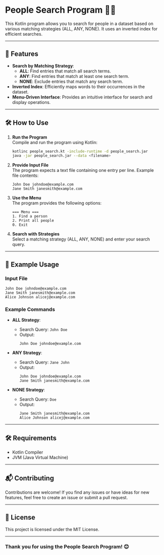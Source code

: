 
# People Search Program 🕵️‍♂️

This Kotlin program allows you to search for people in a dataset based on various matching strategies (ALL, ANY, NONE). It uses an inverted index for efficient searches.

---

## 🚀 Features

- **Search by Matching Strategy**:
  - **ALL**: Find entries that match all search terms.
  - **ANY**: Find entries that match at least one search term.
  - **NONE**: Exclude entries that match any search term.
- **Inverted Index**: Efficiently maps words to their occurrences in the dataset.
- **Menu-Driven Interface**: Provides an intuitive interface for search and display operations.

---

## 🛠️ How to Use

1. **Run the Program**  
   Compile and run the program using Kotlin:
   ```bash
   kotlinc people_search.kt -include-runtime -d people_search.jar
   java -jar people_search.jar --data <filename>
   ```

2. **Provide Input File**  
   The program expects a text file containing one entry per line. Example file contents:
   ```
   John Doe johndoe@example.com
   Jane Smith janesmith@example.com
   ```

3. **Use the Menu**  
   The program provides the following options:
   ```
   === Menu ===
   1. Find a person
   2. Print all people
   0. Exit
   ```

4. **Search with Strategies**  
   Select a matching strategy (ALL, ANY, NONE) and enter your search query.

---

## 📖 Example Usage

### Input File
```
John Doe johndoe@example.com
Jane Smith janesmith@example.com
Alice Johnson alicej@example.com
```

### Example Commands
- **ALL Strategy**:
  - Search Query: `John Doe`
  - Output:
    ```
    John Doe johndoe@example.com
    ```

- **ANY Strategy**:
  - Search Query: `Jane John`
  - Output:
    ```
    John Doe johndoe@example.com
    Jane Smith janesmith@example.com
    ```

- **NONE Strategy**:
  - Search Query: `Doe`
  - Output:
    ```
    Jane Smith janesmith@example.com
    Alice Johnson alicej@example.com
    ```

---

## 🛠️ Requirements

- Kotlin Compiler
- JVM (Java Virtual Machine)

---

## 📬 Contributing

Contributions are welcome! If you find any issues or have ideas for new features, feel free to create an issue or submit a pull request.

---

## 📜 License

This project is licensed under the MIT License.

---

### Thank you for using the People Search Program! 😊
